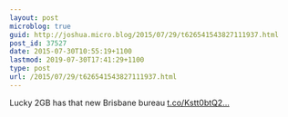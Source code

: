 ```yaml
---
layout: post
microblog: true
guid: http://joshua.micro.blog/2015/07/29/t626541543827111937.html
post_id: 37527
date: 2015-07-30T10:55:19+1100
lastmod: 2019-07-30T17:41:29+1100
type: post
url: /2015/07/29/t626541543827111937.html
---
```

Lucky 2GB has that new Brisbane bureau [t.co/Kstt0btQ2...](https://t.co/Kstt0btQ29)
